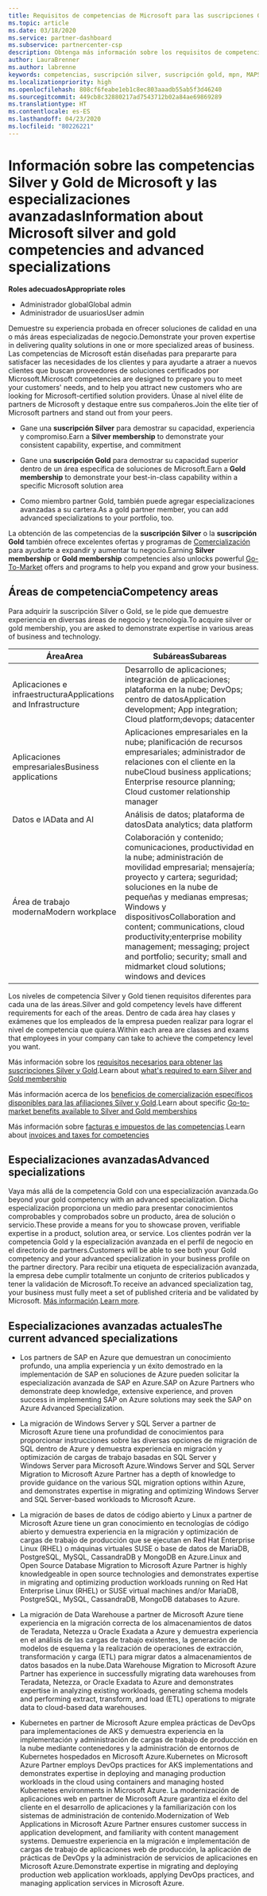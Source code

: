 ```yaml
---
title: Requisitos de competencias de Microsoft para las suscripciones Gold y Silver | Centro de partners
ms.topic: article
ms.date: 03/18/2020
ms.service: partner-dashboard
ms.subservice: partnercenter-csp
description: Obtenga más información sobre los requisitos de competencias para conseguir los niveles de suscripción Silver y Gold.
author: LauraBrenner
ms.author: labrenne
keywords: competencias, suscripción silver, suscripción gold, mpn, MAPS, competencia, Microsoft Partner Network, suscripción a la red, especializaciones avanzadas
ms.localizationpriority: high
ms.openlocfilehash: 808cf6feabe1eb1c8ec803aaadb55ab5f3d46240
ms.sourcegitcommit: 449cb8c32880217ad7543712b02a84ae69869289
ms.translationtype: HT
ms.contentlocale: es-ES
ms.lasthandoff: 04/23/2020
ms.locfileid: "80226221"
---
```

# <a name="information-about-microsoft-silver-and-gold-competencies-and-advanced-specializations"></a><span data-ttu-id="95f6d-104">Información sobre las competencias Silver y Gold de Microsoft y las especializaciones avanzadas</span><span class="sxs-lookup"><span data-stu-id="95f6d-104">Information about Microsoft silver and gold competencies and advanced specializations</span></span>

<span data-ttu-id="95f6d-105">**Roles adecuados**</span><span class="sxs-lookup"><span data-stu-id="95f6d-105">**Appropriate roles**</span></span>
-    <span data-ttu-id="95f6d-106">Administrador global</span><span class="sxs-lookup"><span data-stu-id="95f6d-106">Global admin</span></span>
-    <span data-ttu-id="95f6d-107">Administrador de usuarios</span><span class="sxs-lookup"><span data-stu-id="95f6d-107">User admin</span></span>

<span data-ttu-id="95f6d-108">Demuestre su experiencia probada en ofrecer soluciones de calidad en una o más áreas especializadas de negocio.</span><span class="sxs-lookup"><span data-stu-id="95f6d-108">Demonstrate your proven expertise in delivering quality solutions in one or more specialized areas of business.</span></span> <span data-ttu-id="95f6d-109">Las competencias de Microsoft están diseñadas para prepararte para satisfacer las necesidades de los clientes y para ayudarte a atraer a nuevos clientes que buscan proveedores de soluciones certificados por Microsoft.</span><span class="sxs-lookup"><span data-stu-id="95f6d-109">Microsoft competencies are designed to prepare you to meet your customers' needs, and to help you attract new customers who are looking for Microsoft-certified solution providers.</span></span> <span data-ttu-id="95f6d-110">Únase al nivel élite de partners de Microsoft y destaque entre sus compañeros.</span><span class="sxs-lookup"><span data-stu-id="95f6d-110">Join the elite tier of Microsoft partners and stand out from your peers.</span></span>

- <span data-ttu-id="95f6d-111">Gane una **suscripción Silver** para demostrar su capacidad, experiencia y compromiso.</span><span class="sxs-lookup"><span data-stu-id="95f6d-111">Earn a **Silver membership** to demonstrate your consistent capability, expertise, and commitment</span></span>

- <span data-ttu-id="95f6d-112">Gane una **suscripción Gold** para demostrar su capacidad superior dentro de un área específica de soluciones de Microsoft.</span><span class="sxs-lookup"><span data-stu-id="95f6d-112">Earn a **Gold membership** to demonstrate your best-in-class capability within a specific Microsoft solution area</span></span>

- <span data-ttu-id="95f6d-113">Como miembro partner Gold, también puede agregar especializaciones avanzadas a su cartera.</span><span class="sxs-lookup"><span data-stu-id="95f6d-113">As a gold partner member, you can add advanced specializations to your portfolio, too.</span></span>

<span data-ttu-id="95f6d-114">La obtención de las competencias de la **suscripción Silver** o la **suscripción Gold** también ofrece excelentes ofertas y programas de [Comercialización](mpn-learn-about-go-to-market-benefits.md) para ayudarte a expandir y aumentar tu negocio.</span><span class="sxs-lookup"><span data-stu-id="95f6d-114">Earning **Silver membership** or **Gold membership** competencies also unlocks powerful [Go-To-Market](mpn-learn-about-go-to-market-benefits.md) offers and programs to help you expand and grow your business.</span></span>

## <a name="competency-areas"></a><span data-ttu-id="95f6d-115">Áreas de competencia</span><span class="sxs-lookup"><span data-stu-id="95f6d-115">Competency areas</span></span>

<span data-ttu-id="95f6d-116">Para adquirir la suscripción Silver o Gold, se le pide que demuestre experiencia en diversas áreas de negocio y tecnología.</span><span class="sxs-lookup"><span data-stu-id="95f6d-116">To acquire silver or gold membership, you are asked to demonstrate expertise in various areas of business and technology.</span></span>

|<span data-ttu-id="95f6d-117">**Área**</span><span class="sxs-lookup"><span data-stu-id="95f6d-117">**Area**</span></span>            |<span data-ttu-id="95f6d-118">**Subáreas**</span><span class="sxs-lookup"><span data-stu-id="95f6d-118">**Subareas**</span></span>                    |
|--------------------|--------------------------------|
|<span data-ttu-id="95f6d-119">Aplicaciones e infraestructura</span><span class="sxs-lookup"><span data-stu-id="95f6d-119">Applications and Infrastructure</span></span>|<span data-ttu-id="95f6d-120">Desarrollo de aplicaciones; integración de aplicaciones; plataforma en la nube; DevOps; centro de datos</span><span class="sxs-lookup"><span data-stu-id="95f6d-120">Application development; App integration; Cloud platform;devops; datacenter</span></span>|
|<span data-ttu-id="95f6d-121">Aplicaciones empresariales</span><span class="sxs-lookup"><span data-stu-id="95f6d-121">Business applications</span></span> |<span data-ttu-id="95f6d-122">Aplicaciones empresariales en la nube; planificación de recursos empresariales; administrador de relaciones con el cliente en la nube</span><span class="sxs-lookup"><span data-stu-id="95f6d-122">Cloud business applications; Enterprise resource planning; Cloud customer relationship manager</span></span>|
|<span data-ttu-id="95f6d-123">Datos e IA</span><span class="sxs-lookup"><span data-stu-id="95f6d-123">Data and AI</span></span>|<span data-ttu-id="95f6d-124">Análisis de datos; plataforma de datos</span><span class="sxs-lookup"><span data-stu-id="95f6d-124">Data analytics; data platform</span></span>|
|<span data-ttu-id="95f6d-125">Área de trabajo moderna</span><span class="sxs-lookup"><span data-stu-id="95f6d-125">Modern workplace</span></span>| <span data-ttu-id="95f6d-126">Colaboración y contenido; comunicaciones, productividad en la nube; administración de movilidad empresarial; mensajería; proyecto y cartera; seguridad; soluciones en la nube de pequeñas y medianas empresas; Windows y dispositivos</span><span class="sxs-lookup"><span data-stu-id="95f6d-126">Collaboration and content; communications, cloud productivity;enterprise mobility management; messaging; project and portfolio; security; small and midmarket cloud solutions; windows and devices</span></span>|

<span data-ttu-id="95f6d-127">Los niveles de competencia Silver y Gold tienen requisitos diferentes para cada una de las áreas.</span><span class="sxs-lookup"><span data-stu-id="95f6d-127">Silver and gold competency levels have different requirements for each of the areas.</span></span> <span data-ttu-id="95f6d-128">Dentro de cada área hay clases y exámenes que los empleados de la empresa pueden realizar para lograr el nivel de competencia que quiera.</span><span class="sxs-lookup"><span data-stu-id="95f6d-128">Within each area are classes and exams that employees in your company can take to achieve the competency level you want.</span></span>


<span data-ttu-id="95f6d-129">Más información sobre los [requisitos necesarios para obtener las suscripciones Silver y Gold](https://partner.microsoft.com/membership/competencies).</span><span class="sxs-lookup"><span data-stu-id="95f6d-129">Learn about [what's required to earn Silver and Gold membership](https://partner.microsoft.com/membership/competencies)</span></span>

<span data-ttu-id="95f6d-130">Más información acerca de los [beneficios de comercialización específicos disponibles para las afiliaciones Silver y Gold](mpn-learn-about-go-to-market-benefits.md).</span><span class="sxs-lookup"><span data-stu-id="95f6d-130">Learn about specific [Go-to-market benefits available to Silver and Gold memberships](mpn-learn-about-go-to-market-benefits.md)</span></span> 

<span data-ttu-id="95f6d-131">Más información sobre [facturas e impuestos de las competencias](mpn-view-print-maps-invoice.md).</span><span class="sxs-lookup"><span data-stu-id="95f6d-131">Learn about [invoices and taxes for competencies](mpn-view-print-maps-invoice.md)</span></span>

## <a name="advanced-specializations"></a><span data-ttu-id="95f6d-132">Especializaciones avanzadas</span><span class="sxs-lookup"><span data-stu-id="95f6d-132">Advanced specializations</span></span>

<span data-ttu-id="95f6d-133">Vaya más allá de la competencia Gold con una especialización avanzada.</span><span class="sxs-lookup"><span data-stu-id="95f6d-133">Go beyond your gold competency with an advanced specialization.</span></span> <span data-ttu-id="95f6d-134">Dicha especialización proporciona un medio para presentar conocimientos comprobables y comprobados sobre un producto, área de solución o servicio.</span><span class="sxs-lookup"><span data-stu-id="95f6d-134">These provide a means for you to showcase proven, verifiable expertise in a product, solution area, or service.</span></span> <span data-ttu-id="95f6d-135">Los clientes podrán ver la competencia Gold y la especialización avanzada en el perfil de negocio en el directorio de partners.</span><span class="sxs-lookup"><span data-stu-id="95f6d-135">Customers will be able to see both your Gold competency and your advanced specialization in your business profile on the partner directory.</span></span> <span data-ttu-id="95f6d-136">Para recibir una etiqueta de especialización avanzada, la empresa debe cumplir totalmente un conjunto de criterios publicados y tener la validación de Microsoft.</span><span class="sxs-lookup"><span data-stu-id="95f6d-136">To receive an advanced specialization tag, your business must fully meet a set of published criteria and be validated by Microsoft.</span></span> <span data-ttu-id="95f6d-137">[Más información](https://partner.microsoft.com/membership/competencies#tab-content-2).</span><span class="sxs-lookup"><span data-stu-id="95f6d-137">[Learn more](https://partner.microsoft.com/membership/competencies#tab-content-2).</span></span> 

## <a name="the-current-advanced-specializations"></a><span data-ttu-id="95f6d-138">Especializaciones avanzadas actuales</span><span class="sxs-lookup"><span data-stu-id="95f6d-138">The current advanced specializations</span></span>

- <span data-ttu-id="95f6d-139">Los partners de SAP en Azure que demuestran un conocimiento profundo, una amplia experiencia y un éxito demostrado en la implementación de SAP en soluciones de Azure pueden solicitar la especialización avanzada de SAP en Azure.</span><span class="sxs-lookup"><span data-stu-id="95f6d-139">SAP on Azure Partners who demonstrate deep knowledge, extensive experience, and proven success in implementing SAP on Azure solutions may seek the SAP on Azure Advanced Specialization.</span></span>

- <span data-ttu-id="95f6d-140">La migración de Windows Server y SQL Server a partner de Microsoft Azure tiene una profundidad de conocimientos para proporcionar instrucciones sobre las diversas opciones de migración de SQL dentro de Azure y demuestra experiencia en migración y optimización de cargas de trabajo basadas en SQL Server y Windows Server para Microsoft Azure.</span><span class="sxs-lookup"><span data-stu-id="95f6d-140">Windows Server and SQL Server Migration to Microsoft Azure Partner has a depth of knowledge to provide guidance on the various SQL migration options within Azure, and demonstrates expertise in migrating and optimizing Windows Server and SQL Server-based workloads to Microsoft Azure.</span></span> 

- <span data-ttu-id="95f6d-141">La migración de bases de datos de código abierto y Linux a partner de Microsoft Azure tiene un gran conocimiento en tecnologías de código abierto y demuestra experiencia en la migración y optimización de cargas de trabajo de producción que se ejecutan en Red Hat Enterprise Linux (RHEL) o máquinas virtuales SUSE o base de datos de MariaDB, PostgreSQL, MySQL, CassandraDB y MongoDB en Azure.</span><span class="sxs-lookup"><span data-stu-id="95f6d-141">Linux and Open Source Database Migration to Microsoft Azure Partner is highly knowledgeable in open source technologies and demonstrates expertise in migrating and optimizing production workloads running on Red Hat Enterprise Linux (RHEL) or SUSE virtual machines and/or MariaDB, PostgreSQL, MySQL, CassandraDB, MongoDB databases to Azure.</span></span>

- <span data-ttu-id="95f6d-142">La migración de Data Warehouse a partner de Microsoft Azure tiene experiencia en la migración correcta de los almacenamientos de datos de Teradata, Netezza u Oracle Exadata a Azure y demuestra experiencia en el análisis de las cargas de trabajo existentes, la generación de modelos de esquema y la realización de operaciones de extracción, transformación y carga (ETL) para migrar datos a almacenamientos de datos basados en la nube.</span><span class="sxs-lookup"><span data-stu-id="95f6d-142">Data Warehouse Migration to Microsoft Azure Partner has experience in successfully migrating data warehouses from Teradata, Netezza, or Oracle Exadata to Azure and demonstrates expertise in analyzing existing workloads, generating schema models and performing extract, transform, and load (ETL) operations to migrate data to cloud-based data warehouses.</span></span>

- <span data-ttu-id="95f6d-143">Kubernetes en partner de Microsoft Azure emplea prácticas de DevOps para implementaciones de AKS y demuestra experiencia en la implementación y administración de cargas de trabajo de producción en la nube mediante contenedores y la administración de entornos de Kubernetes hospedados en Microsoft Azure.</span><span class="sxs-lookup"><span data-stu-id="95f6d-143">Kubernetes on Microsoft Azure Partner employs DevOps practices for AKS implementations and demonstrates expertise in deploying and managing production workloads in the cloud using containers and managing hosted Kubernetes environments in Microsoft Azure.</span></span>
<span data-ttu-id="95f6d-144">La modernización de aplicaciones web en partner de Microsoft Azure garantiza el éxito del cliente en el desarrollo de aplicaciones y la familiarización con los sistemas de administración de contenido.</span><span class="sxs-lookup"><span data-stu-id="95f6d-144">Modernization of Web Applications in Microsoft Azure Partner ensures customer success in application development, and familiarity with content management systems.</span></span> <span data-ttu-id="95f6d-145">Demuestre experiencia en la migración e implementación de cargas de trabajo de aplicaciones web de producción, la aplicación de prácticas de DevOps y la administración de servicios de aplicaciones en Microsoft Azure.</span><span class="sxs-lookup"><span data-stu-id="95f6d-145">Demonstrate expertise in migrating and deploying production web application workloads, applying DevOps practices, and managing application services in Microsoft Azure.</span></span>
